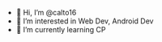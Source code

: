 - 👋 Hi, I’m @calto16
- 👀 I’m interested in Web Dev, Android Dev
- 🌱 I’m currently learning CP

<!---
calto16/calto16 is a ✨ special ✨ repository because its `README.md` (this file) appears on your GitHub profile.
You can click the Preview link to take a look at your changes.
--->

